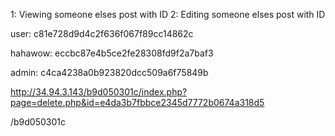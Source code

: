 1: Viewing someone elses post with ID
2: Editing someone elses post with ID




user: c81e728d9d4c2f636f067f89cc14862c


hahawow: eccbc87e4b5ce2fe28308fd9f2a7baf3

admin: c4ca4238a0b923820dcc509a6f75849b

http://34.94.3.143/b9d050301c/index.php?page=delete.php&id=e4da3b7fbbce2345d7772b0674a318d5


/b9d050301c